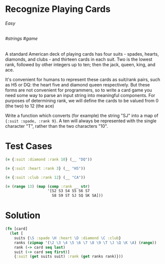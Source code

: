 # Recognize Playing Cards

###### Easy
###### #strings #game

A standard American deck of playing cards has four suits - spades, hearts, diamonds, and clubs - and thirteen cards in each suit. Two is the lowest rank, followed by other integers up to ten; then the jack, queen, king, and ace.

It's convenient for humans to represent these cards as suit/rank pairs, such as H5 or DQ: the heart five and diamond queen respectively. But these forms are not convenient for programmers, so to write a card game you need some way to parse an input string into meaningful components. For purposes of determining rank, we will define the cards to be valued from 0 (the two) to 12 (the ace)

Write a function which converts (for example) the string "SJ" into a map of `{:suit :spade, :rank 9}`. A ten will always be represented with the single character "T", rather than the two characters "10".

# Test Cases
```clojure
(= {:suit :diamond :rank 10} (__ "DQ"))
```
```clojure
(= {:suit :heart :rank 3} (__ "H5"))
```
```clojure
(= {:suit :club :rank 12} (__ "CA"))
```
```clojure
(= (range 13) (map (comp :rank __ str)
                   '[S2 S3 S4 S5 S6 S7
                     S8 S9 ST SJ SQ SK SA]))
```

# Solution
```clojure
(fn [card]
  (let [
    suits {\S :spade \H :heart \D :diamond \C :club}
    ranks (zipmap '(\2 \3 \4 \5 \6 \7 \8 \9 \T \J \Q \K \A) (range))
    rank (-> card seq last)
    suit (-> card seq first)]
    {:suit (get suits suit) :rank (get ranks rank)}))
```
